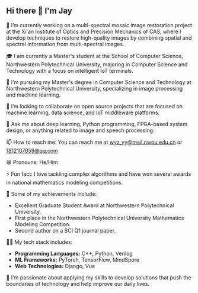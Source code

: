 ## Hi there 👋 I'm Jay

<!--
**yuyu5333/yuyu5333** is a ✨ _special_ ✨ repository because its `README.md` (this file) appears on your GitHub profile.
-->

🔭 I’m currently working on a multi-spectral mosaic image restoration project at the Xi'an Institute of Optics and Precision Mechanics of CAS, where I develop techniques to restore high-quality images by combining spatial and spectral information from multi-spectral images.

🎓 I am currently a Master's student at the School of Computer Science, Northwestern Polytechnical University, majoring in Computer Science and Technology with a focus on intelligent IoT terminals.

🌱 I'm pursuing my Master's degree in Computer Science and Technology at Northwestern Polytechnical University, specializing in image processing and machine learning.

👯 I’m looking to collaborate on open source projects that are focused on machine learning, data science, and IoT middleware platforms.

💬 Ask me about deep learning, Python programming, FPGA-based system design, or anything related to image and speech processing.

📫 How to reach me: You can reach me at wyz_yy@mail.nwpu.edu.cn or 1812107659@qq.com

😄 Pronouns: He/Him

⚡ Fun fact: I love tackling complex algorithms and have won several awards in national mathematics modeling competitions.

🏅 Some of my achievements include:
- Excellent Graduate Student Award at Northwestern Polytechnical University.
- First place in the Northwestern Polytechnical University Mathematics Modeling Competition.
- Second author on a SCI Q1 journal paper.

👨‍💻 My tech stack includes:
- **Programming Languages:** C++, Python, Verilog
- **ML Frameworks:** PyTorch, TensorFlow, MindSpore
- **Web Technologies:** Django, Vue

🌟 I'm passionate about applying my skills to develop solutions that push the boundaries of technology and help improve our daily lives.
